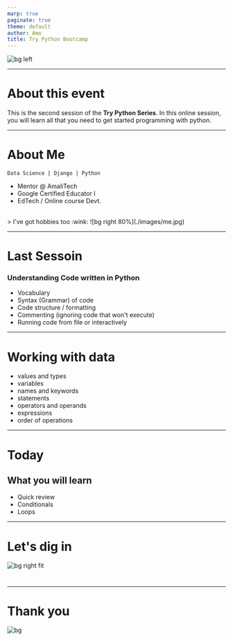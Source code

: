 ```yaml
---
marp: true
paginate: true
theme: default
author: Amo
title: Try Python Bootcamp
---
```

<!--_backgroundColor: #FF5733 -->
<!--_paginate: false -->
![bg left](./images/poster.jpg)

---

<!--_header: "Introductions"-->
# About this event
This is the second session of the **Try Python Series**. In this online session, you will learn all that you need to get started programming with python. 

---
<!--_header: "Introductions"-->
# About Me
`Data Science | Django | Python `
- Mentor @ AmaliTech
- Google Certified Educator I
- EdTech / Online course Devt.
<br>
> I've got hobbies too :wink:
![bg right 80%](./images/me.jpg)

---
# Last Sessoin
### Understanding Code written in Python
- Vocabulary
- Syntax (Grammar) of code
- Code structure / formatting
- Commenting (ignoring code that won't execute)
- Running code from file or interactively
---
<!--_header: "3.0 Representing, storing and working with data"-->
# Working with data
- values and types
- variables
- names and keywords
- statements
- operators and operands
- expressions
- order of operations
---

<!--_header: "Introductions"-->
# Today
## What you will learn
- Quick review
- Conditionals
- Loops

---
# Let's dig in
![bg right fit](./images/digin.gif)


#
---
# Thank you
![bg ](./images/practice.gif)
